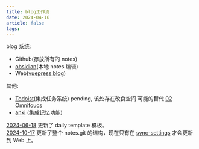 ```yaml
---
title: blog工作流
date: 2024-04-16
article: false
tags: 
---
```


blog 系统:
- Github(存放所有的 notes)
- [obsidian](obsidian)(本地 notes 编辑)
- Web([vuepress blog](vuepress%20blog))

其他:
- [Todoist](Todoist)(集成任务系统) pending, 该处存在改良空间 可能的替代 [02 Omnifoucs](../02%20Omnifoucs)
- [anki](anki) (集成记忆功能)

[2024-06-18](2024-06-18) 更新了 daily template 模板。  
[2024-10-17](2024-10-17) 更新了整个 notes.git 的结构，现在只有在 [sync-settings](../../../sync-settings) 才会更新到 Web 上。